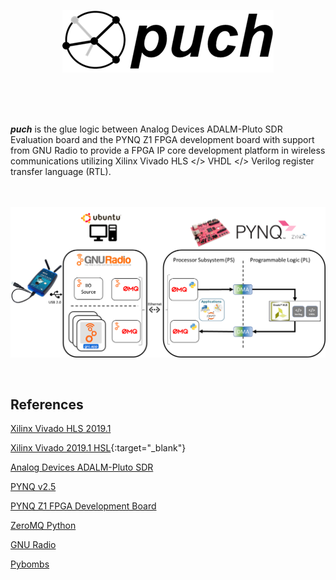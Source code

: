 <p align="center">
  <img src="./doc/puch-logo-1.png">
</p>

<br>
<br>
<br>


***puch*** is the glue logic between Analog Devices ADALM-Pluto SDR Evaluation board and the PYNQ Z1 FPGA development board with support from GNU Radio to provide a FPGA IP core development platform in wireless communications utilizing Xilinx Vivado HLS </> VHDL </> Verilog register transfer language (RTL).

<br>
<br>

<img align="center" src="./doc/puch-detailed-level-diagram.png">

<br>
<br>
<br>

## References
<a href="https://www.xilinx.com/support/documentation/sw_manuals/xilinx2019_1/ug902-vivado-high-level-synthesis.pdf" target="_blank">Xilinx Vivado HLS 2019.1</a>

[Xilinx Vivado 2019.1 HSL](https://www.xilinx.com/support/documentation/sw_manuals/xilinx2019_1/ug902-vivado-high-level-synthesis.pdf){:target="_blank"}

[Analog Devices ADALM-Pluto SDR](https://wiki.analog.com/university/tools/pluto/users)

[PYNQ v2.5](https://pynq.readthedocs.io/en/v2.5/)

[PYNQ Z1 FPGA Development Board](https://reference.digilentinc.com/programmable-logic/pynq-z1/reference-manual?redirect=1)

[ZeroMQ Python](https://zeromq.org/languages/python/)

[GNU Radio](https://www.gnuradio.org/)

[Pybombs](https://github.com/gnuradio/pybombs)

